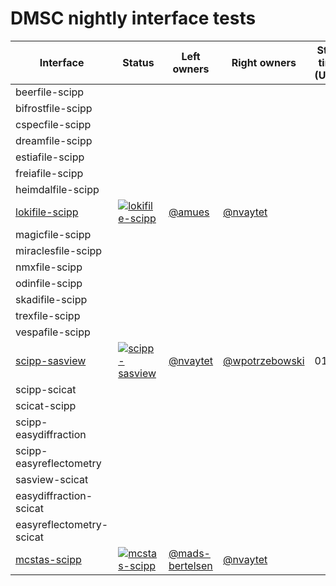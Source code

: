 # DMSC nightly interface tests

| Interface | Status | Left owners | Right owners | Start time (UTC) | Notes |
| --- | --- | --- | --- | --- | --- |
| beerfile-scipp | | | | | |
| bifrostfile-scipp | | | | | |
| cspecfile-scipp | | | | | |
| dreamfile-scipp | | | | | |
| estiafile-scipp | | | | | |
| freiafile-scipp | | | | | |
| heimdalfile-scipp | | | | | |
| [lokifile-scipp](https://github.com/dmsc-nightly/lokifile-scipp) | [![lokifile-scipp](https://github.com/dmsc-nightly/lokifile-scipp/actions/workflows/nightly.yml/badge.svg?branch=main)](https://github.com/dmsc-nightly/lokifile-scipp/actions) | [@amues](https://www.github.com/amues) | [@nvaytet](https://www.github.com/nvaytet) | | |
| magicfile-scipp | | | | | |
| miraclesfile-scipp | | | | | |
| nmxfile-scipp | | | | | |
| odinfile-scipp | | | | | |
| skadifile-scipp | | | | | |
| trexfile-scipp | | | | | |
| vespafile-scipp | | | | | |
| [scipp-sasview](https://github.com/dmsc-nightly/scipp-sasview) | [![scipp-sasview](https://github.com/dmsc-nightly/scipp-sasview/actions/workflows/nightly.yml/badge.svg?branch=main)](https://github.com/dmsc-nightly/scipp-sasview/actions) | [@nvaytet](https://www.github.com/nvaytet) | [@wpotrzebowski](https://www.github.com/wpotrzebowski) | 01:00| |
| scipp-scicat | | | | | |
| scicat-scipp | | | | | |
| scipp-easydiffraction | | | | | |
| scipp-easyreflectometry | | | | | |
| sasview-scicat | | | | | |
| easydiffraction-scicat | | | | | |
| easyreflectometry-scicat | | | | | |
| [mcstas-scipp](https://github.com/dmsc-nightly/mcstas-scipp) | [![mcstas-scipp](https://github.com/dmsc-nightly/mcstas-scipp/actions/workflows/nightly.yml/badge.svg?branch=main)](https://github.com/dmsc-nightly/mcstas-scipp/actions) | [@mads-bertelsen](https://www.github.com/mads-bertelsen) | [@nvaytet](https://www.github.com/nvaytet) | | |
